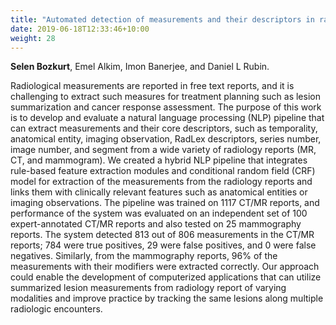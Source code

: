 ```yaml
---
title: "Automated detection of measurements and their descriptors in radiology reports using a hybrid natural language processing algorithm."
date: 2019-06-18T12:33:46+10:00
weight: 28
---
```


**Selen Bozkurt**, Emel Alkim, Imon Banerjee, and Daniel L Rubin. 

Radiological measurements are reported in free text reports, and it is challenging to extract such measures for treatment planning such as lesion summarization and cancer response assessment. The purpose of this work is to develop and evaluate a natural language processing (NLP) pipeline that can extract measurements and their core descriptors, such as temporality, anatomical entity, imaging observation, RadLex descriptors, series number, image number, and segment from a wide variety of radiology reports (MR, CT, and mammogram). We created a hybrid NLP pipeline that integrates rule-based feature extraction modules and conditional random field (CRF) model for extraction of the measurements from the radiology reports and links them with clinically relevant features such as anatomical entities or imaging observations. The pipeline was trained on 1117 CT/MR reports, and performance of the system was evaluated on an independent set of 100 expert-annotated CT/MR reports and also tested on 25 mammography reports. The system detected 813 out of 806 measurements in the CT/MR reports; 784 were true positives, 29 were false positives, and 0 were false negatives. Similarly, from the mammography reports, 96% of the measurements with their modifiers were extracted correctly. Our approach could enable the development of computerized applications that can utilize summarized lesion measurements from radiology report of varying modalities and improve practice by tracking the same lesions along multiple radiologic encounters.